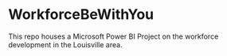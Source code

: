 # WorkforceBeWithYou
This repo houses a Microsoft Power BI Project on the workforce development in the Louisville area.
